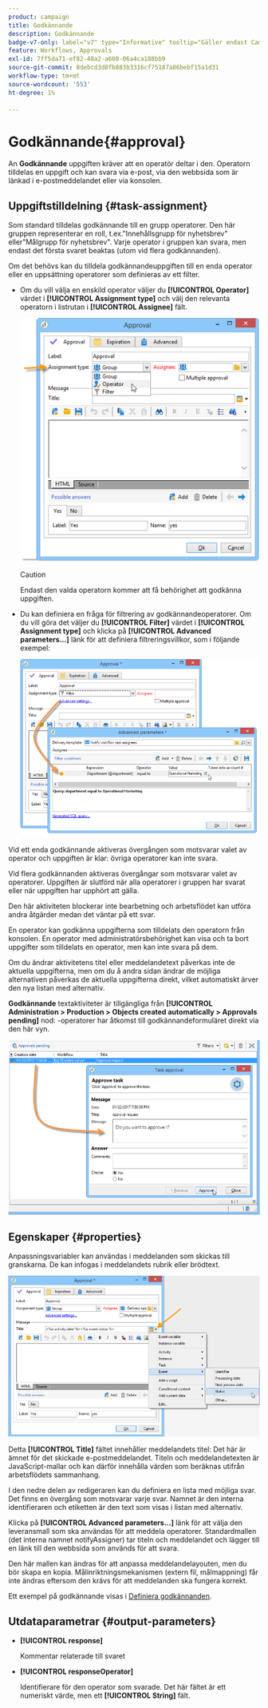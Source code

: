 ```yaml
---
product: campaign
title: Godkännande
description: Godkännande
badge-v7-only: label="v7" type="Informative" tooltip="Gäller endast Campaign Classic v7"
feature: Workflows, Approvals
exl-id: 7ff5da71-ef82-48a2-a608-06a4ca188bb9
source-git-commit: 8debcd3d8fb883b3316cf75187a86bebf15a1d31
workflow-type: tm+mt
source-wordcount: '553'
ht-degree: 1%

---
```


# Godkännande{#approval}



An **Godkännande** uppgiften kräver att en operatör deltar i den. Operatorn tilldelas en uppgift och kan svara via e-post, via den webbsida som är länkad i e-postmeddelandet eller via konsolen.

## Uppgiftstilldelning {#task-assignment}

Som standard tilldelas godkännande till en grupp operatorer. Den här gruppen representerar en roll, t.ex.&quot;Innehållsgrupp för nyhetsbrev&quot; eller&quot;Målgrupp för nyhetsbrev&quot;. Varje operator i gruppen kan svara, men endast det första svaret beaktas (utom vid flera godkännanden).

Om det behövs kan du tilldela godkännandeuppgiften till en enda operator eller en uppsättning operatorer som definieras av ett filter.

* Om du vill välja en enskild operator väljer du **[!UICONTROL Operator]** värdet i **[!UICONTROL Assignment type]** och välj den relevanta operatorn i listrutan i **[!UICONTROL Assignee]** fält.

  ![](assets/s_advuser_validation_box_assign.png)

  >[!CAUTION]
  >
  >Endast den valda operatorn kommer att få behörighet att godkänna uppgiften.

* Du kan definiera en fråga för filtrering av godkännandeoperatorer. Om du vill göra det väljer du **[!UICONTROL Filter]** värdet i **[!UICONTROL Assignment type]** och klicka på **[!UICONTROL Advanced parameters...]** länk för att definiera filtreringsvillkor, som i följande exempel:

  ![](assets/s_advuser_validation_box_filter.png)

Vid ett enda godkännande aktiveras övergången som motsvarar valet av operator och uppgiften är klar: övriga operatorer kan inte svara.

Vid flera godkännanden aktiveras övergångar som motsvarar valet av operatorer. Uppgiften är slutförd när alla operatorer i gruppen har svarat eller när uppgiften har upphört att gälla.

Den här aktiviteten blockerar inte bearbetning och arbetsflödet kan utföra andra åtgärder medan det väntar på ett svar.

En operator kan godkänna uppgifterna som tilldelats den operatorn från konsolen. En operator med administratörsbehörighet kan visa och ta bort uppgifter som tilldelats en operator, men kan inte svara på dem.

Om du ändrar aktivitetens titel eller meddelandetext påverkas inte de aktuella uppgifterna, men om du å andra sidan ändrar de möjliga alternativen påverkas de aktuella uppgifterna direkt, vilket automatiskt ärver den nya listan med alternativ.

**Godkännande** textaktiviteter är tillgängliga från **[!UICONTROL Administration > Production > Objects created automatically > Approvals pending]** nod: -operatorer har åtkomst till godkännandeformuläret direkt via den här vyn.

![](assets/s_advuser_validation_from_console.png)

## Egenskaper {#properties}

Anpassningsvariabler kan användas i meddelanden som skickas till granskarna. De kan infogas i meddelandets rubrik eller brödtext.

![](assets/edit_validation.png)

Detta **[!UICONTROL Title]** fältet innehåller meddelandets titel: Det här är ämnet för det skickade e-postmeddelandet. Titeln och meddelandetexten är JavaScript-mallar och kan därför innehålla värden som beräknas utifrån arbetsflödets sammanhang.

I den nedre delen av redigeraren kan du definiera en lista med möjliga svar. Det finns en övergång som motsvarar varje svar. Namnet är den interna identifieraren och etiketten är den text som visas i listan med alternativ.

Klicka på **[!UICONTROL Advanced parameters...]** länk för att välja den leveransmall som ska användas för att meddela operatorer. Standardmallen (det interna namnet notifyAssigner) tar titeln och meddelandet och lägger till en länk till den webbsida som används för att svara.

Den här mallen kan ändras för att anpassa meddelandelayouten, men du bör skapa en kopia. Målinriktningsmekanismen (extern fil, målmappning) får inte ändras eftersom den krävs för att meddelanden ska fungera korrekt.

Ett exempel på godkännande visas i [Definiera godkännanden](defining-approvals.md).

## Utdataparametrar {#output-parameters}

* **[!UICONTROL response]**

  Kommentar relaterade till svaret

* **[!UICONTROL responseOperator]**

  Identifierare för den operator som svarade. Det här fältet är ett numeriskt värde, men ett **[!UICONTROL String]** fält.

